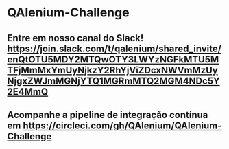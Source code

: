 # QAlenium-Challenge

## Entre em nosso canal do Slack! https://join.slack.com/t/qalenium/shared_invite/enQtOTU5MDY2MTQwOTY3LWYzNGFkMTU5MTFjMmMxYmUyNjkzY2RhYjViZDcxNWVmMzUyNjgxZWJmMGNjYTQ1MGRmMTQ2MGM4NDc5Y2E4MmQ

## Acompanhe a pipeline de integração contínua em https://circleci.com/gh/QAlenium/QAlenium-Challenge
